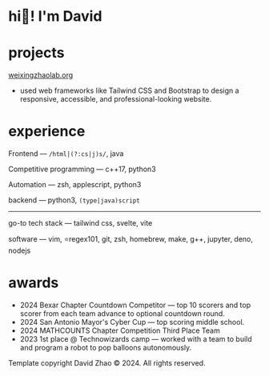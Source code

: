 # hi👋! I'm David

# projects

[weixingzhaolab.org](https://weixingzhaolab.org/)
- used web frameworks like Tailwind CSS and Bootstrap to design a responsive, accessible, and professional-looking website.

# experience

Frontend — `/html|(?:cs|j)s/`, java

Competitive programming — c++17, python3

Automation — zsh, applescript, python3

backend — python3, `(type|java)script`

---

go-to tech stack — tailwind css, svelte, vite

software — vim, ⭐️regex101, git, zsh, homebrew, make, g++, jupyter, deno, nodejs

# awards

* 2024 Bexar Chapter Countdown Competitor — top 10 scorers and top scorer from each team advance to optional countdown round.
* 2024 San Antonio Mayor's Cyber Cup — top scoring middle school.
* 2024 MATHCOUNTS Chapter Competition Third Place Team
* 2023 1st place @ Technowizards camp — worked with a team to build and program a robot to pop balloons autonomously.

Template copyright David Zhao &copy; 2024. All rights reserved.
